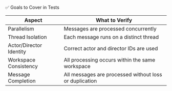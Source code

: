 ﻿✅ Goals to Cover in Tests

| Aspect | What to Verify | 
|-----------------|------------------|
| Parallelism | Messages are processed concurrently | 
| Thread Isolation | Each message runs on a distinct thread | 
| Actor/Director Identity | Correct actor and director IDs are used | 
| Workspace Consistency | All processing occurs within the same workspace | 
| Message Completion | All messages are processed without loss or duplication | 




